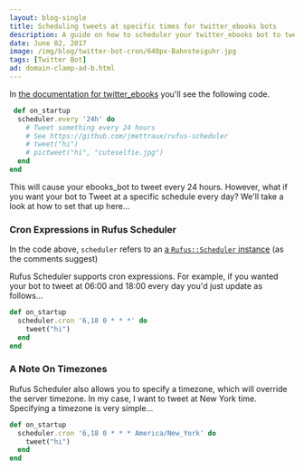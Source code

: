 ```yaml
---
layout: blog-single
title: Scheduling tweets at specific times for twitter_ebooks bots
description: A guide on how to scheduler your twitter_ebooks bot to tweet on a specific schedule
date: June 02, 2017
image: /img/blog/twitter-bot-cron/640px-Bahnsteiguhr.jpg
tags: [Twitter Bot]
ad: domain-clamp-ad-b.html
---
```


In [the documentation for twitter_ebooks](https://github.com/mispy/twitter_ebooks/blob/75566103d45ef116a947aa8321304672e04af2b2/README.md#setting-up-a-bot) you'll see the following code.

```ruby
 def on_startup
  scheduler.every '24h' do
    # Tweet something every 24 hours
    # See https://github.com/jmettraux/rufus-scheduler
    # tweet("hi")
    # pictweet("hi", "cuteselfie.jpg")
  end
end
```

This will cause your ebooks_bot to tweet every 24 hours. However, what if you want your bot to Tweet at a specific schedule every day? We'll take a look at how to set that up here...

<!-- excerpt_separator -->

### Cron Expressions in Rufus Scheduler

In the code above, `scheduler` refers to an [a `Rufus::Scheduler` instance](https://github.com/jmettraux/rufus-scheduler) (as the comments suggest)

Rufus Scheduler supports cron expressions. For example, if you wanted your bot to tweet at 06:00 and 18:00 every day you'd just update as follows...

```ruby
def on_startup
  scheduler.cron '6,18 0 * * *' do
    tweet("hi")
  end
end
```

### A Note On Timezones

Rufus Scheduler also allows you to specify a timezone, which will override the server timezone. In my case, I want to tweet at New York time. Specifying a timezone is very simple...

```ruby
def on_startup
  scheduler.cron '6,18 0 * * * America/New_York' do
    tweet("hi")
  end
end
```
